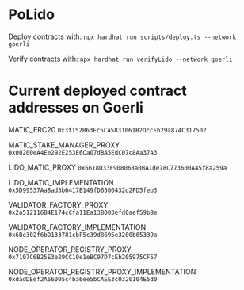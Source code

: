 # PoLido

Deploy contracts with:
`npx hardhat run scripts/deploy.ts --network goerli`

Verify contracts with:
`npx hardhat run verifyLido --network goerli`

# Current deployed contract addresses on Goerli

MATIC_ERC20
`0x3f152B63Ec5CA5831061B2DccFb29a874C317502`

MATIC_STAKE_MANAGER_PROXY
`0x00200eA4Ee292E253E6Ca07dBA5EdC07c8Aa37A3`

LIDO_MATIC_PROXY
`0x6618D33F908068a0BA1de78C773600A45f8a259a`

LIDO_MATIC_IMPLEMENTATION
`0x5D99537Aa8ad5b6417B149fD6500432d2FD5feb3`

VALIDATOR_FACTORY_PROXY
`0x2a512116B4E174cCfa11Ea13B003efd0aef59bBe`

VALIDATOR_FACTORY_IMPLEMENTATION
`0x6Be302f6bD133781cbF5c39d8695e3200b65339a`

NODE_OPERATOR_REGISTRY_PROXY
`0x7107C6B25E3e29CC10e1eBC97D7cEb205975CF57`

NODE_OPERATOR_REGISTRY_PROXY_IMPLEMENTATION
`0xdadDEef2A66005c4ba6ee5bCAEE3c0320104E5d0`
